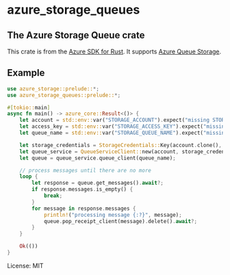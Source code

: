 # azure_storage_queues

## The Azure Storage Queue crate

This crate is from the [Azure SDK for Rust](https://github.com/azure/azure-sdk-for-rust).
It supports [Azure Queue Storage](https://docs.microsoft.com/azure/storage/queues/storage-queues-introduction).

## Example
```rust
use azure_storage::prelude::*;
use azure_storage_queues::prelude::*;

#[tokio::main]
async fn main() -> azure_core::Result<()> {
    let account = std::env::var("STORAGE_ACCOUNT").expect("missing STORAGE_ACCOUNT");
    let access_key = std::env::var("STORAGE_ACCESS_KEY").expect("missing STORAGE_ACCESS_KEY");
    let queue_name = std::env::var("STORAGE_QUEUE_NAME").expect("missing STORAGE_QUEUE_NAME");

    let storage_credentials = StorageCredentials::Key(account.clone(), access_key);
    let queue_service = QueueServiceClient::new(account, storage_credentials);
    let queue = queue_service.queue_client(queue_name);

    // process messages until there are no more
    loop {
        let response = queue.get_messages().await?;
        if response.messages.is_empty() {
            break;
        }
        for message in response.messages {
            println!("processing message {:?}", message);
            queue.pop_receipt_client(message).delete().await?;
        }
    }

    Ok(())
}

```


License: MIT
